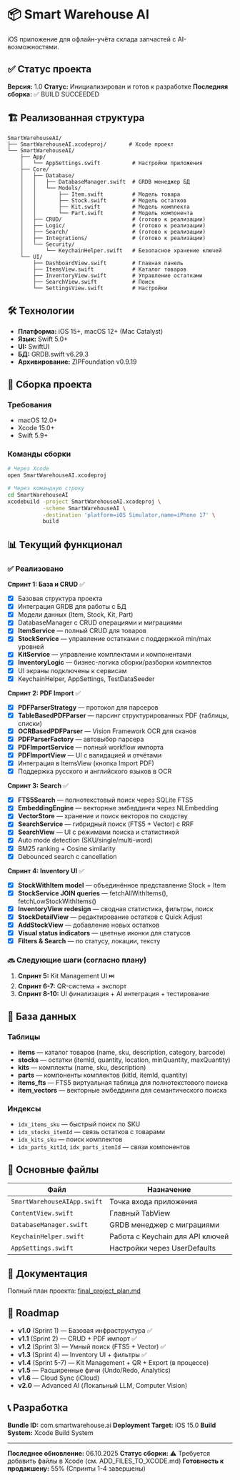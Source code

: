 # 📦 Smart Warehouse AI

iOS приложение для офлайн-учёта склада запчастей с AI-возможностями.

## ✅ Статус проекта

**Версия:** 1.0
**Статус:** Инициализирован и готов к разработке
**Последняя сборка:** ✅ BUILD SUCCEEDED

## 🏗️ Реализованная структура

```
SmartWarehouseAI/
├── SmartWarehouseAI.xcodeproj/       # Xcode проект
└── SmartWarehouseAI/
    ├── App/
    │   └── AppSettings.swift          # Настройки приложения
    ├── Core/
    │   ├── Database/
    │   │   ├── DatabaseManager.swift  # GRDB менеджер БД
    │   │   └── Models/
    │   │       ├── Item.swift         # Модель товара
    │   │       ├── Stock.swift        # Модель остатков
    │   │       ├── Kit.swift          # Модель комплекта
    │   │       └── Part.swift         # Модель компонента
    │   ├── CRUD/                      # (готово к реализации)
    │   ├── Logic/                     # (готово к реализации)
    │   ├── Search/                    # (готово к реализации)
    │   ├── Integrations/              # (готово к реализации)
    │   └── Security/
    │       └── KeychainHelper.swift   # Безопасное хранение ключей
    └── UI/
        ├── DashboardView.swift        # Главная панель
        ├── ItemsView.swift            # Каталог товаров
        ├── InventoryView.swift        # Управление остатками
        ├── SearchView.swift           # Поиск
        └── SettingsView.swift         # Настройки
```

## 🛠️ Технологии

- **Платформа:** iOS 15+, macOS 12+ (Mac Catalyst)
- **Язык:** Swift 5.0+
- **UI:** SwiftUI
- **БД:** GRDB.swift v6.29.3
- **Архивирование:** ZIPFoundation v0.9.19

## 🚀 Сборка проекта

### Требования

- macOS 12.0+
- Xcode 15.0+
- Swift 5.9+

### Команды сборки

```bash
# Через Xcode
open SmartWarehouseAI.xcodeproj

# Через командную строку
cd SmartWarehouseAI
xcodebuild -project SmartWarehouseAI.xcodeproj \
           -scheme SmartWarehouseAI \
           -destination 'platform=iOS Simulator,name=iPhone 17' \
           build
```

## 📊 Текущий функционал

### ✅ Реализовано

**Спринт 1: База и CRUD** ✅
- [x] Базовая структура проекта
- [x] Интеграция GRDB для работы с БД
- [x] Модели данных (Item, Stock, Kit, Part)
- [x] DatabaseManager с CRUD операциями и миграциями
- [x] **ItemService** — полный CRUD для товаров
- [x] **StockService** — управление остатками с поддержкой min/max уровней
- [x] **KitService** — управление комплектами и компонентами
- [x] **InventoryLogic** — бизнес-логика сборки/разборки комплектов
- [x] UI экраны подключены к сервисам
- [x] KeychainHelper, AppSettings, TestDataSeeder

**Спринт 2: PDF Import** ✅
- [x] **PDFParserStrategy** — протокол для парсеров
- [x] **TableBasedPDFParser** — парсинг структурированных PDF (таблицы, списки)
- [x] **OCRBasedPDFParser** — Vision Framework OCR для сканов
- [x] **PDFParserFactory** — автовыбор парсера
- [x] **PDFImportService** — полный workflow импорта
- [x] **PDFImportView** — UI с валидацией и отчётами
- [x] Интеграция в ItemsView (кнопка Import PDF)
- [x] Поддержка русского и английского языков в OCR

**Спринт 3: Search** ✅
- [x] **FTS5Search** — полнотекстовый поиск через SQLite FTS5
- [x] **EmbeddingEngine** — векторные эмбеддинги через NLEmbedding
- [x] **VectorStore** — хранение и поиск векторов по сходству
- [x] **SearchService** — гибридный поиск (FTS5 + Vector) с RRF
- [x] **SearchView** — UI с режимами поиска и статистикой
- [x] Auto mode detection (SKU/single/multi-word)
- [x] BM25 ranking + Cosine similarity
- [x] Debounced search с cancellation

**Спринт 4: Inventory UI** ✅
- [x] **StockWithItem model** — объединённое представление Stock + Item
- [x] **StockService JOIN queries** — fetchAllWithItems(), fetchLowStockWithItems()
- [x] **InventoryView redesign** — сводная статистика, фильтры, поиск
- [x] **StockDetailView** — редактирование остатков с Quick Adjust
- [x] **AddStockView** — добавление новых остатков
- [x] **Visual status indicators** — цветные иконки для статусов
- [x] **Filters & Search** — по статусу, локации, тексту

### 🔜 Следующие шаги (согласно плану)

1. **Спринт 5:** Kit Management UI ⏭️
2. **Спринт 6-7:** QR-система + экспорт
3. **Спринт 8-10:** UI финализация + AI интеграция + тестирование

## 📁 База данных

### Таблицы

- **items** — каталог товаров (name, sku, description, category, barcode)
- **stocks** — остатки (itemId, quantity, location, minQuantity, maxQuantity)
- **kits** — комплекты (name, sku, description)
- **parts** — компоненты комплектов (kitId, itemId, quantity)
- **items_fts** — FTS5 виртуальная таблица для полнотекстового поиска
- **item_vectors** — векторные эмбеддинги для семантического поиска

### Индексы

- `idx_items_sku` — быстрый поиск по SKU
- `idx_stocks_itemId` — связь остатков с товарами
- `idx_kits_sku` — поиск комплектов
- `idx_parts_kitId`, `idx_parts_itemId` — связи компонентов

## 🔑 Основные файлы

| Файл | Назначение |
|------|-----------|
| `SmartWarehouseAIApp.swift` | Точка входа приложения |
| `ContentView.swift` | Главный TabView |
| `DatabaseManager.swift` | GRDB менеджер с миграциями |
| `KeychainHelper.swift` | Работа с Keychain для API ключей |
| `AppSettings.swift` | Настройки через UserDefaults |

## 📖 Документация

Полный план проекта: [final_project_plan.md](../final_project_plan.md)

## 🎯 Roadmap

- **v1.0** (Sprint 1) — Базовая инфраструктура ✅
- **v1.1** (Sprint 2) — CRUD + PDF импорт ✅
- **v1.2** (Sprint 3) — Умный поиск (FTS5 + Vector) ✅
- **v1.3** (Sprint 4) — Inventory UI + фильтры ✅
- **v1.4** (Sprint 5-7) — Kit Management + QR + Export (в процессе)
- **v1.5** — Расширенные фичи (Undo/Redo, Analytics)
- **v1.6** — Cloud Sync (iCloud)
- **v2.0** — Advanced AI (Локальный LLM, Computer Vision)

## 📞 Разработка

**Bundle ID:** com.smartwarehouse.ai
**Deployment Target:** iOS 15.0
**Build System:** Xcode Build System

---

**Последнее обновление:** 06.10.2025
**Статус сборки:** ⚠️ Требуется добавить файлы в Xcode (см. ADD_FILES_TO_XCODE.md)
**Готовность к продакшену:** 55% (Спринты 1-4 завершены)
